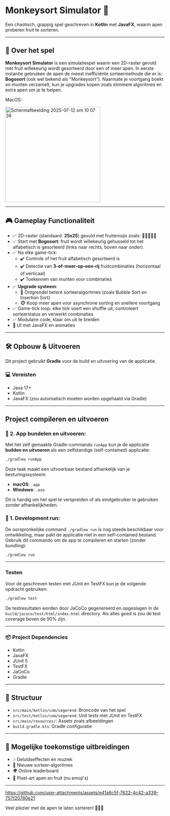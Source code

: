 # Monkeysort Simulator 🐒

Een chaotisch, grappig spel geschreven in **Kotlin** met **JavaFX**, waarin apen proberen fruit te sorteren.

---

## 🧠 Over het spel

**Monkeysort Simulator** is een simulatiespel waarin een 2D-raster gevuld met fruit willekeurig wordt gesorteerd door een of meer apen. In eerste instantie gebruiken de apen de meest inefficiënte sorteermethode die er is: **Bogosort** (ook wel bekend als "Monkeysort"). Naarmate je voortgang boekt en munten verzamelt, kun je upgrades kopen zoals slimmere algoritmes en extra apen om je te helpen.

MacOS:

<img width="300" alt="Scherm­afbeelding 2025-07-12 om 10 07 38" src="https://github.com/user-attachments/assets/f5b80b43-143a-4bf5-92ff-35287764fa05" />

---

## 🎮 Gameplay Functionaliteit

- ✅ 2D-raster (standaard: **25x25**) gevuld met fruitemojis zoals: 🍎🍌🍇🍊🍉  
- ✅ Start met **Bogosort**: fruit wordt willekeurig gehusseld tot het alfabetisch is gesorteerd (links naar rechts, boven naar onder).
- ✅ Na elke game-tick:
  - ✔️ Controle of het fruit alfabetisch gesorteerd is
  - ✔️ Detectie van **3-of-meer-op-een-rij** fruitcombinaties (horizontaal of verticaal)
  - ✔️ Toekennen van munten voor combinaties
- ✅ **Upgrade systeem**:
  - 🧠 Ontgrendel betere sorteeralgoritmes (zoals Bubble Sort en Insertion Sort)
  - 🐵 Koop meer apen voor asynchrone sorting en snellere voortgang
- ✅ Game-tick loop: elke tick voert een shuffle uit, controleert sorteerstatus en verwerkt combinaties
- ✅ Modulaire code, klaar om uit te breiden
- 🎨 UI met JavaFX en animaties

---

## 🛠️ Opbouw & Uitvoeren

Dit project gebruikt **Gradle** voor de build en uitvoering van de applicatie.

### 💻 Vereisten

- Java 17+
- Kotlin
- JavaFX (zou automatisch moeten worden opgehaald via Gradle)

---

## Project compileren en uitvoeren

### 🔸 2. App bundelen en uitvoeren:

Met het zelf gemaakte Gradle-commando `runApp` kun je de applicatie **builden en uitvoeren** als een zelfstandige (self-contained) applicatie:

```bash
./gradlew runApp
```

Deze taak maakt een uitvoerbaar bestand afhankelijk van je besturingssysteem:

- **macOS**: `.app`
- **Windows**: `.exe`

Dit is handig om het spel te verspreiden of als eindgebruiker te gebruiken zonder afhankelijkheden.

### 🔸 1. Development run:

De oorspronkelijke command `./gradlew run` is nog steeds beschikbaar voor ontwikkeling, maar pakt de applicatie niet in een self-contained bestand.
Gebruik dit commando om de app te compileren en starten (zonder bundling):

```bash
./gradlew run
```

---

### Testen
Voor de geschreven testen met JUnit en TestFX kun je de volgende opdracht gebruiken:

```bash
./gradlew test
```

De testresultaten worden door JaCoCo gegenereerd en opgeslagen in de `build/jacoco/test/html/index.html` directory. Als alles goed is zou de test coverage boven de 90% zijn.

---

### 📦 Project Dependencies
- Kotlin
- JavaFX
- JUnit 5
- TestFX
- JaCoCo
- Gradle

---

## 📁 Structuur

- `src/main/kotlin/com/segerend`: Broncode van het spel
- `src/test/kotlin/com/segerend`: Unit tests met JUnit en TestFX
- `src/main/resources/`: Assets zoals afbeeldingen
- `build.gradle.kts`: Gradle configuratie

---

## 🚀 Mogelijke toekomstige uitbreidingen

- 🎶 Geluidseffecten en muziek
- 🧩 Nieuwe sorteer-algoritmes
- 🌍 Online leaderboard
- 👾 Pixel-art apen en fruit (nu emoji's)

---

https://github.com/user-attachments/assets/e41a6c5f-7622-4c42-a339-757f20780e21

Veel plezier met de apen te laten sorteren! 🐒💥🍇
